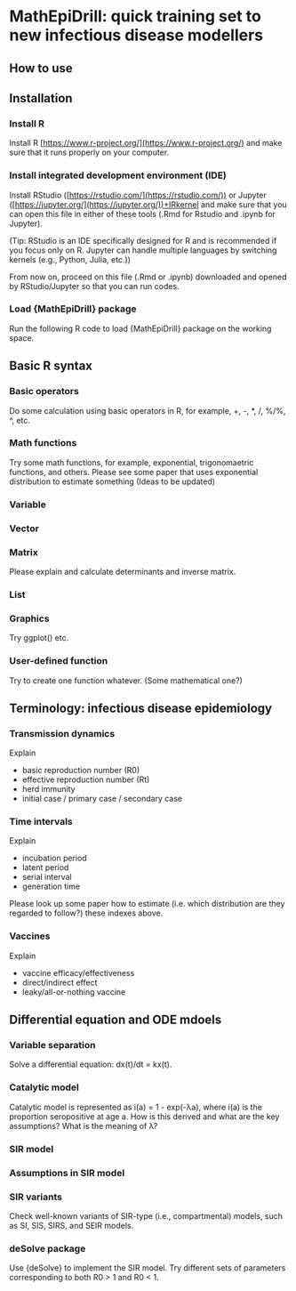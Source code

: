 # MathEpiDrill: quick training set to new infectious disease modellers

## How to use

## Installation
### Install R
Install R [https://www.r-project.org/](https://www.r-project.org/) and make sure that it runs properly on your computer.

### Install integrated development environment (IDE)

Install RStudio ([https://rstudio.com/](https://rstudio.com/)) or Jupyter ([https://jupyter.org/](https://jupyter.org/))+IRkernel and make sure that you can open this file in either of these tools (.Rmd for Rstudio and .ipynb for Jupyter).

(Tip: RStudio is an IDE specifically designed for R and is recommended if you focus only on R. Jupyter can handle multiple languages by switching kernels (e.g., Python, Julia, etc.))

From now on, proceed on this file (.Rmd or .ipynb) downloaded and opened by RStudio/Jupyter so that you can run codes.

### Load {MathEpiDrill} package
Run the following R code to load {MathEpiDrill} package on the working space.

## Basic R syntax
### Basic operators
Do some calculation using basic operators in R, for example, +, -, *, /, %/%, ^, etc.

### Math functions
Try some math functions, for example, exponential, trigonomaetric functions, and others.
Please see some paper that uses exponential distribution to estimate something (Ideas to be updated)


### Variable

### Vector

### Matrix
Please explain and calculate determinants and inverse matrix.

### List

### Graphics
Try ggplot() etc.

### User-defined function
Try to create one function whatever. (Some mathematical one?)
 
## Terminology: infectious disease epidemiology
### Transmission dynamics
Explain
* basic reproduction number (R0)
* effective reproduction number (Rt)
* herd immunity
* initial case / primary case / secondary case

### Time intervals
Explain
* incubation period
* latent period
* serial interval
* generation time

Please look up some paper how to estimate (i.e. which distribution are they regarded to follow?) these indexes above. 

### Vaccines
Explain
* vaccine efficacy/effectiveness
* direct/indirect effect
* leaky/all-or-nothing vaccine

## Differential equation and ODE mdoels
### Variable separation
Solve a differential equation: dx(t)/dt = kx(t).

### Catalytic model
Catalytic model is represented as i(a) = 1 - exp(-λa), where i(a) is the proportion seropositive at age a. How is this derived and what are the key assumptions? What is the meaning of λ?

### SIR model

### Assumptions in SIR model

### SIR variants
Check well-known variants of SIR-type (i.e., compartmental) models, such as SI, SIS, SIRS, and SEIR models.

### deSolve package
Use {deSolve} to implement the SIR model. Try different sets of parameters corresponding to both R0 > 1 and R0 < 1. 
